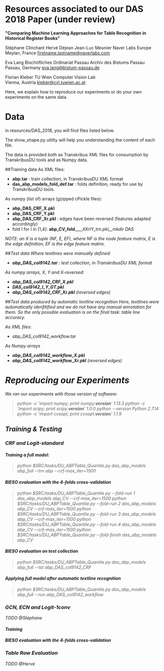 # Resources associated to our DAS 2018 Paper (under review)

__"Comparing Machine Learning Approaches for Table Recognition in Historical Register Books"__

  Stéphane Clinchant
  Hervé Déjean
  Jean-Luc Meunier
  Naver Labs Europe
  Meylan, France
  firstname.lastname@naverlabs.com 
 
  Eva Lang
  Bischöfliches Ordinariat Passau
  Archiv des Bistums Passau
  Passau, Germany
  eva.lang@bistum-passau.de

  Florian Kleber
  TU Wien
  Computer Vision Lab	 
  Vienna, Austria
  kleber@cvl.tuwien.ac.at


Here, we explain how to reproduce our experiments or do your own experiments on the same data.

# Data

in resources/DAS_2018, you will find files listed below. 

The show_shape.py utility will help you understanding the content of each file. 

The data is provided both as Transkribus XML files for consumption by TranskribusDU tools and as Numpy data.

##Training data
As XML files:
- __abp.tar__ : train collection, in TranskribusDU XML format
- __das_abp_models_fold_def.tar__ : folds definition, ready for use by TranskribusDU tools.

As numpy (list of) arrays (gzipped cPickle files):
- __abp_DAS_CRF_X.pkl__   
- __abp_DAS_CRF_Y.pkl__
- __abp_DAS_CRF_Xr.pkl__ : edges have been reversed (features adapted accordingly)
- fold I for I in [1,4]: __abp_CV_fold___<I>___tlXrlY_trn.pkl__mkdir DAS

NOTE: an X is a tuple (NF, E, EF), where NF is the node feature matrix, E is the edge definition, EF is the edge feature matrix.

##Test data
Where textlines were manually defined:
- __abp_DAS_col9142.tar__ : test collection, in TranskribusDU XML format

As numpy arrays, X, Y and X-reversed:
- __abp_DAS_col9142_CRF_X.pkl__
- __DAS_col9142_l_Y_GT.pkl__  
- __abp_DAS_col9142_CRF_Xr.pkl__   (reversed edges)

##Test data produced by automatic textline recognition
Here, textlines were automatically idenfitified and we do not have any manual annotation for them. So the only possible evaluation is on the final task: table line accuracy.

As XML files:
- abp_DAS_col9142_workflow.tar

As Numpy arrays
- __abp_DAS_col9142_workflow_X.pkl__   
- __abp_DAS_col9142_workflow_Xr.pkl__    (reversed edges)

# Reproducing our Experiments

We ran our experiments with those version of software:
> python -c 'import numpy; print numpy.__version__'
1.13.3
> python -c 'import scipy; print scipy.__version__'
1.0.0
> python --version
Python 2.7.14
> python -c 'import cvxopt; print cvxopt.__version__'
1.1.9

## Training & Testing

### CRF and Logit-standard

#### Training a full model:
> python $SRC/tasks/DU_ABPTable_Quantile.py   das_abp_models abp_full   --trn abp --crf-max_iter=1500

#### BIESO evaluation with the 4-folds cross-validation
> python $SRC/tasks/DU_ABPTable_Quantile.py --fold-run 1  das_abp_models abp_CV --crf-max_iter=1500 
> python $SRC/tasks/DU_ABPTable_Quantile.py --fold-run 2  das_abp_models abp_CV --crf-max_iter=1500 
> python $SRC/tasks/DU_ABPTable_Quantile.py --fold-run 3  das_abp_models abp_CV --crf-max_iter=1500 
> python $SRC/tasks/DU_ABPTable_Quantile.py --fold-run 4  das_abp_models abp_CV --crf-max_iter=1500 
> python $SRC/tasks/DU_ABPTable_Quantile.py --fold-finish das_abp_models abp_CV  

#### BIESO evaluation on test collection
> python $SRC/tasks/DU_ABPTable_Quantile.py   das_abp_models abp_full --tst abp_DAS_col9142_CRF

#### Applying full model after automatic textline recognition
> python $SRC/tasks/DU_ABPTable_Quantile.py das_abp_models abp_full --run abp_DAS_col9142_workflow


### GCN, ECN and Logit-1conv

TODO @Stéphane

#### Training
 
#### BIESO evaluation with the 4-folds cross-validation

### Table Row Evaluation

TODO @Hervé





